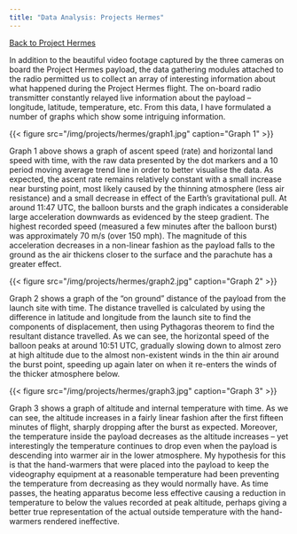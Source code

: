 ```yaml
---
title: "Data Analysis: Projects Hermes"
---
```


[Back to Project Hermes](/projects/hermes)

In addition to the beautiful video footage captured by the three cameras on board the Project Hermes payload, the data gathering modules attached to the radio permitted us to collect an array of interesting information about what happened during the Project Hermes flight. The on-board radio transmitter constantly relayed live information about the payload – longitude, latitude, temperature, etc.
From this data, I have formulated a number of graphs which show some intriguing information.

{{< figure src="/img/projects/hermes/graph1.jpg" caption="Graph 1" >}}

Graph 1 above shows a graph of ascent speed (rate) and horizontal land speed with time, with the raw data presented by the dot markers and a 10 period moving average trend line in order to better visualise the data. As expected, the ascent rate remains relatively constant with a small increase near bursting point, most likely caused by the thinning atmosphere (less air resistance) and a small decrease in effect of the Earth’s gravitational pull. At around 11:47 UTC, the balloon bursts and the graph indicates a considerable large acceleration downwards as evidenced by the steep gradient. The highest recorded speed (measured a few minutes after the balloon burst) was approximately 70 m/s (over 150 mph). The magnitude of this acceleration decreases in a non-linear fashion as the payload falls to the ground as the air thickens closer to the surface and the parachute has a greater effect.

{{< figure src="/img/projects/hermes/graph2.jpg" caption="Graph 2" >}}

Graph 2 shows a graph of the “on ground” distance of the payload from the launch site with time. The distance travelled is calculated by using the difference in latitude and longitude from the launch site to find the components of displacement, then using Pythagoras theorem to find the resultant distance travelled. As we can see, the horizontal speed of the balloon peaks at around 10:51 UTC, gradually slowing down to almost zero at high altitude due to the almost non-existent winds in the thin air around the burst point, speeding up again later on when it re-enters the winds of the thicker atmosphere below.

{{< figure src="/img/projects/hermes/graph3.jpg" caption="Graph 3" >}}

Graph 3 shows a graph of altitude and internal temperature with time. As we can see, the altitude increases in a fairly linear fashion after the first fifteen minutes of flight, sharply dropping after the burst as expected. Moreover, the temperature inside the payload decreases as the altitude increases – yet interestingly the temperature continues to drop even when the payload is descending into warmer air in the lower atmosphere. My hypothesis for this is that the hand-warmers that were placed into the payload to keep the videography equipment at a reasonable temperature had been preventing the temperature from decreasing as they would normally have. As time passes, the heating apparatus become less effective causing a reduction in temperature to below the values recorded at peak altitude, perhaps giving a better true representation of the actual outside temperature with the hand-warmers rendered ineffective.
